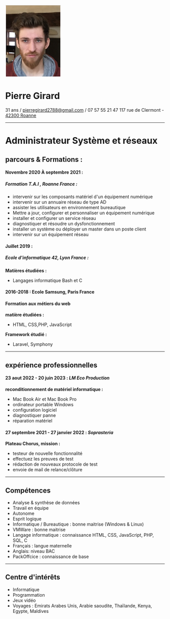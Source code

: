 

![](capture.png)
# Pierre Girard
31 ans / pierregirard2788@gmail.com / 07 57 55 21 47
117 rue de Clermont - [42300 Roanne](https://www.aggloroanne.fr/site-officiel-roannais-agglomeration-et-ville-de-roanne-3.html)
___
# Administrateur Système et réseaux

  ## parcours & Formations :

 #### **Novembre 2020 À  septembre 2021 :**
##### **Formation T.A.I , Roanne France :**
* intervenir sur les composants matériel d'un équipement numérique
* intervenir sur un annuaire réseau de type AD
* assister les utilisateurs en environnement bureautique
* Mettre a jour, configurer et personnaliser un équipement numérique
* installer et configurer un service réseau
* diagnostiquer et résoudre un dysfonctionnement
* installer un système ou déployer un master dans un poste client
* intervenir sur un équipement réseau

#### **Juillet 2019 :**
##### **Ecole d'informatique 42, Lyon France :**
**Matières étudiées :**
* Langages informatique Bash et C

#### 2016-2018 : Ecole Samsung, Paris France
#### Formation aux métiers du web
**matière étudiées :** 
* HTML, CSS,PHP, JavaScript

**Framework étudié :**
* Laravel, Symphony

___
## expérience professionnelles
#### **23 aout 2022 - 20 juin 2023** : *LM Eco Production*
**reconditionnement de matériel informatique :**
* Mac Book Air et Mac Book Pro
* ordinateur portable Windows
* configuration logiciel
* diagnostiquer panne
* réparation matériel
#### **27 septembre 2021 - 27 janvier 2022 :** *Soprasteria*
**Plateau Chorus, mission :**
* testeur de nouvelle fonctionnalité
* effectuez les preuves de test
* rédaction de nouveaux protocole de test
* envoie de mail de relance/clôture

___
## Compétences

* Analyse & synthèse de données
* Travail en équipe
* Autonome
* Esprit logique
* Informatique / Bureautique : bonne maitrise (Windows & Linux)
* VMWare : bonne maitrise
* Langage informatique : connaissance HTML, CSS, JavaScript, PHP, SQL, C
* Français : langue maternelle
* Anglais: niveau BAC
* PackOffcice : connaissance de base

___
## Centre d'intérêts
* Informatique
* Programmation
* Jeux vidéo
* Voyages : Emirats Arabes Unis, Arabie saoudite, Thaïlande, Kenya, Egypte, Maldives









